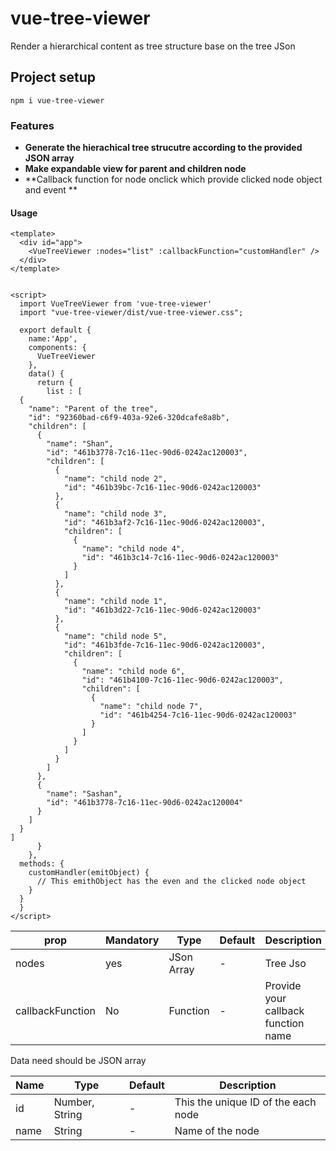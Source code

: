 # vue-tree-viewer

Render a hierarchical content as tree structure base on the tree JSon

## Project setup
```
npm i vue-tree-viewer
```
### Features
- **Generate the hierachical tree strucutre according to the provided JSON array**
- **Make expandable view for parent and children node**
- **Callback function for node onclick which provide clicked node object and event **

#### Usage
```
<template>
  <div id="app">
    <VueTreeViewer :nodes="list" :callbackFunction="customHandler" />
  </div>
</template>


<script>
  import VueTreeViewer from 'vue-tree-viewer'
  import "vue-tree-viewer/dist/vue-tree-viewer.css";

  export default {
    name:'App',
    components: {
      VueTreeViewer
    },
    data() {
      return {
        list : [
  {
    "name": "Parent of the tree",
    "id": "92360bad-c6f9-403a-92e6-320dcafe8a8b",
    "children": [
      {
        "name": "Shan",
        "id": "461b3778-7c16-11ec-90d6-0242ac120003",
        "children": [
          {
            "name": "child node 2",
            "id": "461b39bc-7c16-11ec-90d6-0242ac120003"
          },
          {
            "name": "child node 3",
            "id": "461b3af2-7c16-11ec-90d6-0242ac120003",
            "children": [
              {
                "name": "child node 4",
                "id": "461b3c14-7c16-11ec-90d6-0242ac120003"
              }
            ]
          },
          {
            "name": "child node 1",
            "id": "461b3d22-7c16-11ec-90d6-0242ac120003"
          },
          {
            "name": "child node 5",
            "id": "461b3fde-7c16-11ec-90d6-0242ac120003",
            "children": [
              {
                "name": "child node 6",
                "id": "461b4100-7c16-11ec-90d6-0242ac120003",
                "children": [
                  {
                    "name": "child node 7",
                    "id": "461b4254-7c16-11ec-90d6-0242ac120003"
                  }
                ]
              }
            ]
          }
        ]
      },
      {
        "name": "Sashan",
        "id": "461b3778-7c16-11ec-90d6-0242ac120004"
      }
    ]
  }
]
      }
    },
  methods: {
    customHandler(emitObject) {
      // This emithObject has the even and the clicked node object
    }
  }
  }
</script>
```


|   prop| Mandatory |  Type |   Default|   Description|
| ------------ | ------------ | ------------ | ------------ | ------------ |
|   nodes| yes | JSon Array |  - |  Tree Jso |
|   callbackFunction| No |Function |  - |  Provide your callback function name|

Data need should be JSON array

|   Name|  Type |   Default|   Description|
| ------------ | ------------ | ------------ | ------------ |
|   id|  Number, String |  - |  This the unique ID of the each node |
|   name| String |  - |  Name of the node  |



